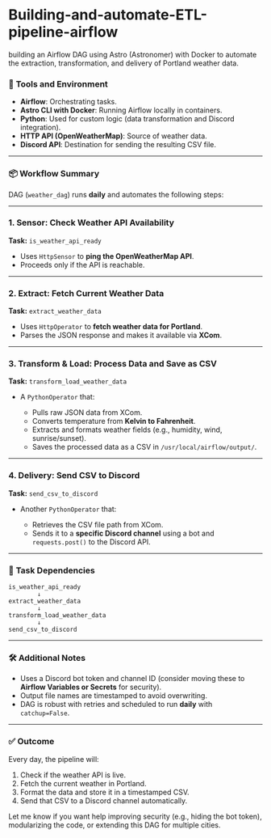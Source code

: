# Building-and-automate-ETL-pipeline-airflow
building an Airflow DAG using Astro (Astronomer) with Docker to automate the extraction, transformation, and delivery of Portland weather data.

### 🧰 **Tools and Environment**

* **Airflow**: Orchestrating tasks.
* **Astro CLI with Docker**: Running Airflow locally in containers.
* **Python**: Used for custom logic (data transformation and Discord integration).
* **HTTP API (OpenWeatherMap)**: Source of weather data.
* **Discord API**: Destination for sending the resulting CSV file.

---

### 📦 **Workflow Summary**

DAG (`weather_dag`) runs **daily** and automates the following steps:

---

### 1. **Sensor: Check Weather API Availability**

**Task:** `is_weather_api_ready`

* Uses `HttpSensor` to **ping the OpenWeatherMap API**.
* Proceeds only if the API is reachable.

---

### 2. **Extract: Fetch Current Weather Data**

**Task:** `extract_weather_data`

* Uses `HttpOperator` to **fetch weather data for Portland**.
* Parses the JSON response and makes it available via **XCom**.

---

### 3. **Transform & Load: Process Data and Save as CSV**

**Task:** `transform_load_weather_data`

* A `PythonOperator` that:

  * Pulls raw JSON data from XCom.
  * Converts temperature from **Kelvin to Fahrenheit**.
  * Extracts and formats weather fields (e.g., humidity, wind, sunrise/sunset).
  * Saves the processed data as a CSV in `/usr/local/airflow/output/`.

---

### 4. **Delivery: Send CSV to Discord**

**Task:** `send_csv_to_discord`

* Another `PythonOperator` that:

  * Retrieves the CSV file path from XCom.
  * Sends it to a **specific Discord channel** using a bot and `requests.post()` to the Discord API.

---

### 🔁 **Task Dependencies**

```text
is_weather_api_ready 
        ↓
extract_weather_data 
        ↓
transform_load_weather_data 
        ↓
send_csv_to_discord
```

---

### 🛠️ **Additional Notes**

* Uses a Discord bot token and channel ID (consider moving these to **Airflow Variables or Secrets** for security).
* Output file names are timestamped to avoid overwriting.
* DAG is robust with retries and scheduled to run **daily** with `catchup=False`.

---

### ✅ **Outcome**

Every day, the pipeline will:

1. Check if the weather API is live.
2. Fetch the current weather in Portland.
3. Format the data and store it in a timestamped CSV.
4. Send that CSV to a Discord channel automatically.

Let me know if you want help improving security (e.g., hiding the bot token), modularizing the code, or extending this DAG for multiple cities.
